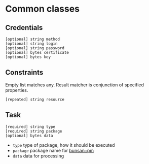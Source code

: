 # Common classes

## Credentials

```
[optional] string method
[optional] string login
[optional] string password
[optional] bytes certificate
[optional] bytes key
```

## Constraints

Empty list matches any.
Result matcher is conjunction of specified properties.

```
[repeated] string resource
```

## Task

```
[required] string type
[required] string package
[optional] bytes data
```

- `type` type of package, how it should be executed
- `package` package name for [bunsan::pm](/bunsanorg/pm)
- `data` data for processing

